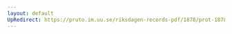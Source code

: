 ```yaml
---
layout: default
UpRedirect: https://pruto.im.uu.se/riksdagen-records-pdf/1878/prot-1878--fk--003/prot-1878--fk--003_029.pdf
---
```

